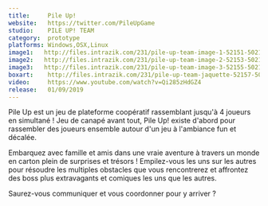 ```yaml
---
title:     Pile Up!
website:   https://twitter.com/PileUpGame
studio:    PILE UP! TEAM
category:  prototype
platforms: Windows,OSX,Linux
image1:   http://files.intrazik.com/231/pile-up-team-image-1-52151-5021-20180417-163931.png
image2:   http://files.intrazik.com/231/pile-up-team-image-2-52153-5021-20180417-163931.png
image3:   http://files.intrazik.com/231/pile-up-team-image-3-52155-5021-20180417-163933.png
boxart:    http://files.intrazik.com/231/pile-up-team-jaquette-52157-5021-20180417-163933.png
video:     https://www.youtube.com/watch?v=Qi285zHdGZ4
release:   01/09/2019
---
```


Pile Up est un jeu de plateforme coopératif rassemblant jusqu'à 4 joueurs en simultané !
 Jeu de canapé avant tout, Pile Up! existe d'abord pour rassembler des joueurs ensemble autour d'un jeu à l'ambiance fun et décalée.
 
 Embarquez avec famille et amis dans une vraie aventure à travers un monde en carton plein de surprises et trésors ! Empilez-vous les uns sur les autres pour résoudre les multiples obstacles que vous rencontrerez et affrontez des boss plus extravagants et comiques les uns que les autres.
 
 Saurez-vous communiquer et vous coordonner pour y arriver ?
